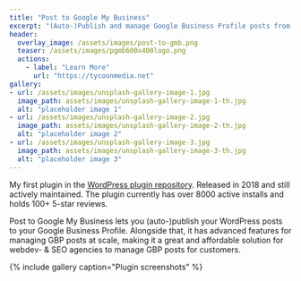 ```yaml
---
title: "Post to Google My Business"
excerpt: "(Auto-)Publish and manage Google Business Profile posts from your WordPress dashboard"
header:
  overlay_image: /assets/images/post-to-gmb.png
  teaser: /assets/images/pgmb600x400logo.png
  actions:
    - label: "Learn More"
      url: "https://tycoonmedia.net"
gallery:
- url: /assets/images/unsplash-gallery-image-1.jpg
  image_path: assets/images/unsplash-gallery-image-1-th.jpg
  alt: "placeholder image 1"
- url: /assets/images/unsplash-gallery-image-2.jpg
  image_path: assets/images/unsplash-gallery-image-2-th.jpg
  alt: "placeholder image 2"
- url: /assets/images/unsplash-gallery-image-3.jpg
  image_path: assets/images/unsplash-gallery-image-3-th.jpg
  alt: "placeholder image 3"
---
```


My first plugin in the [WordPress plugin repository](https://wordpress.org/plugins/post-to-google-my-business/). 
Released in 2018 and still actively maintained. The plugin currently has over 8000 active installs and holds 100+ 5-star reviews. 

Post to Google My Business lets you (auto-)publish your WordPress posts to your Google Business Profile.
Alongside that, it has advanced features for managing GBP posts at scale, making it a great and affordable
solution for webdev- & SEO agencies to manage GBP posts for customers.

{% include gallery caption="Plugin screenshots" %}